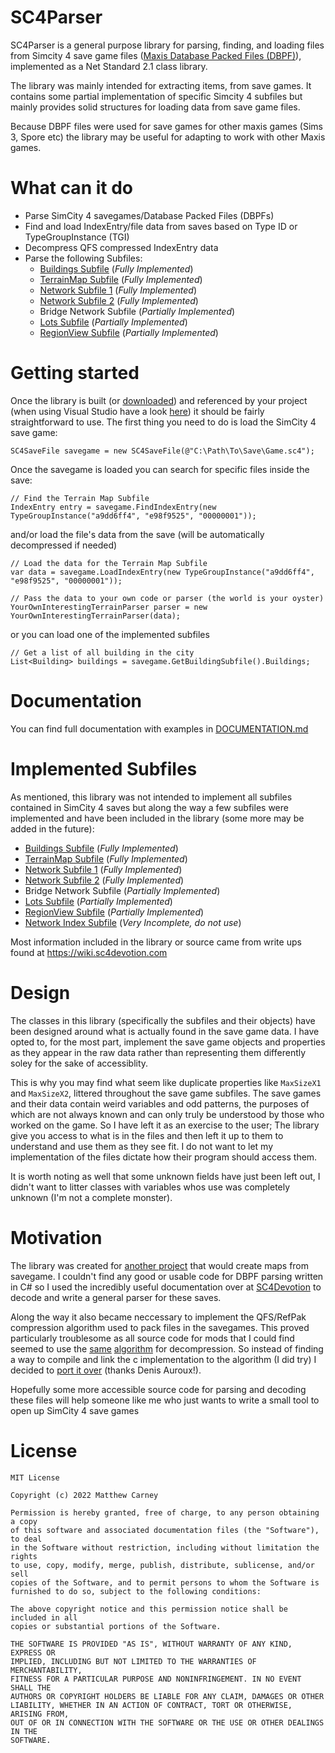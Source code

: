 # SC4Parser
SC4Parser is a general purpose library for parsing, finding, and loading files from Simcity 4 save game files ([Maxis Database Packed Files (DBPF)](https://wiki.sc4devotion.com/index.php?title=Savegame)), implemented as a Net Standard 2.1 class library.

The library was mainly intended for extracting items, from save games. It contains some partial implementation of specific Simcity 4 subfiles but mainly provides solid structures for loading data from save game files. 

Because DBPF files were used for save games for other maxis games (Sims 3, Spore etc) the library may be useful for adapting to work with other Maxis games.

# What can it do

- Parse SimCity 4 savegames/Database Packed Files (DBPFs)
- Find and load IndexEntry/file data from saves based on Type ID or TypeGroupInstance (TGI)
- Decompress QFS compressed IndexEntry data
- Parse the following Subfiles:
  - [Buildings Subfile](https://wiki.sc4devotion.com/index.php?title=Building_Subfile) (*Fully Implemented*)
  - [TerrainMap Subfile](https://github.com/sebamarynissen/sc4/blob/227aecdd01fedd78059a4114e6b0a1e9b6bd50a0/lib/terrain-map.js#L19) (*Fully Implemented*)
  - [Network Subfile 1](https://wiki.sc4devotion.com/index.php?title=Network_Subfiles) (*Fully Implemented*)
  - [Network Subfile 2](https://wiki.sc4devotion.com/index.php?title=Network_Subfiles) (*Fully Implemented*)
  - Bridge Network Subfile (*Partially Implemented*)
  - [Lots Subfile](https://wiki.sc4devotion.com/index.php?title=Lot_Subfile) (*Partially Implemented*)
  - [RegionView Subfile](https://wiki.sc4devotion.com/index.php?title=Region_View_Subfiles) (*Partially Implemented*)

# Getting started
Once the library is built (or [downloaded](https://github.com/Killeroo/SC4Parser/releases/latest)) and referenced by your project (when using Visual Studio have a look [here](https://docs.microsoft.com/en-us/visualstudio/ide/how-to-add-or-remove-references-by-using-the-reference-manager?view=vs-2019#add-a-reference)) it should be fairly straightforward to use. The first thing you need to do is load the SimCity 4 save game:
```
SC4SaveFile savegame = new SC4SaveFile(@"C:\Path\To\Save\Game.sc4");
```
Once the savegame is loaded you can search for specific files inside the save:
```
// Find the Terrain Map Subfile
IndexEntry entry = savegame.FindIndexEntry(new TypeGroupInstance("a9dd6ff4", "e98f9525", "00000001")); 
```
and/or load the file's data from the save (will be automatically decompressed if needed)
```
// Load the data for the Terrain Map Subfile
var data = savegame.LoadIndexEntry(new TypeGroupInstance("a9dd6ff4", "e98f9525", "00000001"));

// Pass the data to your own code or parser (the world is your oyster)
YourOwnInterestingTerrainParser parser = new YourOwnInterestingTerrainParser(data);
```
or you can load one of the implemented subfiles
```
// Get a list of all building in the city
List<Building> buildings = savegame.GetBuildingSubfile().Buildings;
```

# Documentation
You can find full documentation with examples in [DOCUMENTATION.md](DOCUMENTATION.md)

# Implemented Subfiles
As mentioned, this library was not intended to implement all subfiles contained in SimCity 4 saves but along the way a few subfiles were implemented and have been included in the library (some more may be added in the future):

  - [Buildings Subfile](https://wiki.sc4devotion.com/index.php?title=Building_Subfile) (*Fully Implemented*)
  - [TerrainMap Subfile](https://github.com/sebamarynissen/sc4/blob/227aecdd01fedd78059a4114e6b0a1e9b6bd50a0/lib/terrain-map.js#L19) (*Fully Implemented*)
  - [Network Subfile 1](https://wiki.sc4devotion.com/index.php?title=Network_Subfiles) (*Fully Implemented*)
  - [Network Subfile 2](https://wiki.sc4devotion.com/index.php?title=Network_Subfiles) (*Fully Implemented*)
  - Bridge Network Subfile (*Partially Implemented*)
  - [Lots Subfile](https://wiki.sc4devotion.com/index.php?title=Lot_Subfile) (*Partially Implemented*)
  - [RegionView Subfile](https://wiki.sc4devotion.com/index.php?title=Region_View_Subfiles) (*Partially Implemented*)
  - [Network Index Subfile](https://wiki.sc4devotion.com/index.php?title=Network_Subfiles) (*Very Incomplete, do not use*)
  
Most information included in the library or source came from write ups found at https://wiki.sc4devotion.com

# Design
The classes in this library (specifically the subfiles and their objects) have been designed around what is actually found in the save game data. I have opted to, for the most part, implement the save game objects and properties as they appear in the raw data rather than representing them differently soley for the sake of accessiblity. 

This is why you may find what seem like duplicate properties like ```MaxSizeX1``` and ```MaxSizeX2```, littered throughout the save game subfiles. The save games and their data contain weird variables and odd patterns, the purposes of which are not always known and can only truly be understood by those who worked on the game. So I have left it as an exercise to the user; The library give you access to what is in the files and then left it up to them to understand and use them as they see fit. I do not want to let my implementation of the files dictate how their program should access them.

It is worth noting as well that some unknown fields have just been left out, I didn't want to litter classes with variables whos use was completely unknown (I'm not a complete monster). 

# Motivation
The library was created for [another project](https://github.com/Killeroo/SC4Cartographer) that would create maps from savegame. I couldn't find any good or usable code for DBPF parsing written in C# so I used the incredibly useful documentation over at [SC4Devotion](https://wiki.sc4devotion.com/index.php?title=Savegame) to decode and write a general parser for these saves.

Along the way it also became neccessary to implement the QFS/RefPak compression algorithm used to pack files in the savegames. This proved particularly troublesome as all source code for mods that I could find seemed to use the [same](https://github.com/wouanagaine/SC4Mapper-2013/blob/master/Modules/qfs.c) [algorithm](https://github.com/sebamarynissen/sc4/blob/master/src/decompress.cpp) for decompression. So instead of finding a way to compile and link the c implementation to the algorithm (I did try) I decided to [port it over](https://github.com/Killeroo/SC4Parser/blob/master/SC4Parser/Compression/QFS.cs) (thanks Denis Auroux!).

Hopefully some more accessible source code for parsing and decoding these files will help someone like me who just wants to write a small tool to open up SimCity 4 save games

# License
```
MIT License

Copyright (c) 2022 Matthew Carney

Permission is hereby granted, free of charge, to any person obtaining a copy
of this software and associated documentation files (the "Software"), to deal
in the Software without restriction, including without limitation the rights
to use, copy, modify, merge, publish, distribute, sublicense, and/or sell
copies of the Software, and to permit persons to whom the Software is
furnished to do so, subject to the following conditions:

The above copyright notice and this permission notice shall be included in all
copies or substantial portions of the Software.

THE SOFTWARE IS PROVIDED "AS IS", WITHOUT WARRANTY OF ANY KIND, EXPRESS OR
IMPLIED, INCLUDING BUT NOT LIMITED TO THE WARRANTIES OF MERCHANTABILITY,
FITNESS FOR A PARTICULAR PURPOSE AND NONINFRINGEMENT. IN NO EVENT SHALL THE
AUTHORS OR COPYRIGHT HOLDERS BE LIABLE FOR ANY CLAIM, DAMAGES OR OTHER
LIABILITY, WHETHER IN AN ACTION OF CONTRACT, TORT OR OTHERWISE, ARISING FROM,
OUT OF OR IN CONNECTION WITH THE SOFTWARE OR THE USE OR OTHER DEALINGS IN THE
SOFTWARE.
```
